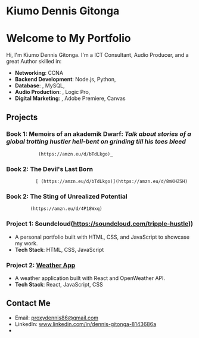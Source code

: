 # Kiumo Dennis Gitonga
# Welcome to My Portfolio

Hi, I'm Kiumo Dennis Gitonga. I'm a ICT Consultant, Audio Producer, and a great Author skilled in:

- **Networking**: CCNA
- **Backend Development**: Node.js, Python, 
- **Database**: , MySQL,
- **Audio Production**: , Logic Pro,
-  **Digital Marketing**: , Adobe Premiere, Canvas

## Projects

### Book 1: Memoirs of an akademik Dwarf: _Talk about stories of a global trotting hustler hell-bent on grinding till his toes bleed_
                (https://amzn.eu/d/bTdLkgo)_


### Book 2: The Devil's Last Born
               [ (https://amzn.eu/d/bTdLkgo)](https://amzn.eu/d/8mKHZSH)


### Book 2: The Sting of Unrealized Potential
             (https://amzn.eu/d/4P18Wxq)

               


### Project 1: Soundcloud(https://soundcloud.com/tripple-hustle))
- A personal portfolio built with HTML, CSS, and JavaScript to showcase my work.
- **Tech Stack**: HTML, CSS, JavaScript

### Project 2: [Weather App](https://github.com/yourusername/weather-app)
- A weather application built with React and OpenWeather API.
- **Tech Stack**: React, JavaScript, CSS

## Contact Me
- Email: [proxydennis86@gmail.com](mailto:proxydennis86@gmail.com)
- LinkedIn: www.linkedin.com/in/dennis-gitonga-8143686a
- 
